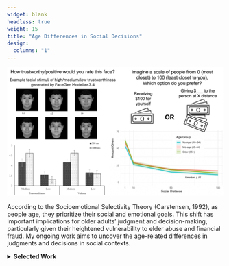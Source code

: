 ```yaml
---
widget: blank
headless: true
weight: 15
title: "Age Differences in Social Decisions"
design:
  columns: "1"
---
```


<div class="row">
  <div class="col-md-6">
    <img src="socialpic.jpg" style="max-width:100%;">
  </div>
  <div class="col-md-6">
    <p>
      According to the Socioemotional Selectivity Theory (Carstensen, 1992), as people age, they prioritize their social and emotional goals. This shift has important implications for older adults’ judgment and decision-making, particularly given their heightened vulnerability to elder abuse and financial fraud. My ongoing work aims to uncover the age-related differences in judgments and decisions in social contexts.
    </p>
  </div>
</div>

<details>
<summary><b>Selected Work</b></summary>
  <b>Lu, Y.</b>, Chen, C., Yin, X., Xu, Y., & Zhang, X. (2021). Viewing time and facial trustworthiness perception: Giving it a second thought may not work for older adults. <i>PsyCh Journal</i>. [<a href="https://doi.org/10.1002/pchj.469">Link</a>]
  
  <br>
  <b>Lu, Y.</b>, Goscicki, B., & Löckenhoff, C. E. (in preparation). Age differences in social discounting and charitable giving in a U.S. sample.
  
  <br>
  <b>Lu, Y.*</b>, Lin, H.* Löckenhoff, C. E., Zhang, X., & Fung, H. H. (in preparation). Age differences in social discounting and charitable giving in the U.S. and China.

</details>
